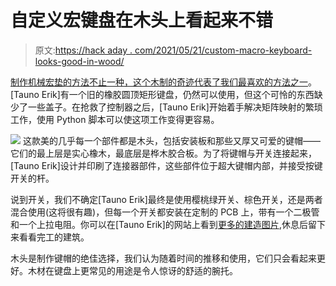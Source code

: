 # 自定义宏键盘在木头上看起来不错

> 原文:[https://hack aday . com/2021/05/21/custom-macro-keyboard-looks-good-in-wood/](https://hackaday.com/2021/05/21/custom-macro-keyboard-looks-good-in-wood/)

[制作机械宏垫的方法不止一种，这个木制的奇迹代表了我们最喜欢的方法之一](https://hackaday.io/project/179512-custom-wooden-mechanical-keyboard)。[Tauno Erik]有一个旧的橡胶圆顶矩形键盘，仍然可以使用，但这个可怜的东西缺少了一些盖子。在抢救了控制器之后，[Tauno Erik]开始着手解决矩阵映射的繁琐工作，使用 Python 脚本可以使这项工作变得更容易。

[![](../Images/8426d1cfc2d6894d3f210d3bcaff1ea9.png)](https://hackaday.com/wp-content/uploads/2021/05/wooden-keeb-inner.jpg) 这款美的几乎每一个部件都是木头，包括安装板和那些又厚又可爱的键帽——它们的最上层是实心橡木，最底层是桦木胶合板。为了将键帽与开关连接起来，[Tauno Erik]设计并印刷了连接器部件，这些部件位于超大键帽内部，并接受按键开关的杆。

说到开关，我们不确定[Tauno Erik]最终是使用樱桃绿开关、棕色开关，还是两者混合使用(这将很有趣)，但每一个开关都安装在定制的 PCB 上，带有一个二极管和一个上拉电阻。你可以在[Tauno Erik]的网站上看到[更多的建造图片](https://taunoerik.art/2021/05/02/custom-wooden-mechanical-keyboard/),休息后留下来看看完工的建筑。

木头是制作键帽的绝佳选择，我们认为随着时间的推移和使用，它们只会看起来更好。木材在键盘上更常见的用途是令人惊讶的舒适的腕托。